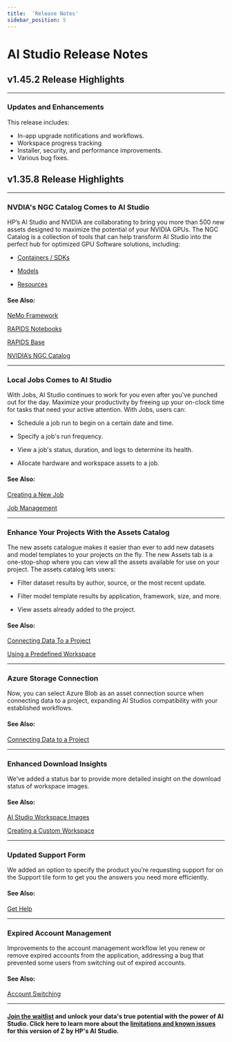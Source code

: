 ```yaml
---
title:  'Release Notes'
sidebar_position: 5
---
```

# AI Studio Release Notes

## v1.45.2 Release Highlights

---

### Updates and Enhancements
This release includes:

- In-app upgrade notifications and workflows.
- Workspace progress tracking
- Installer, security, and performance improvements.
- Various bug fixes.


## v1.35.8 Release Highlights

---

### NVDIA's NGC Catalog Comes to AI Studio

HP’s AI Studio and NVIDIA are collaborating to bring you more than 500 new assets designed to maximize the potential of your NVIDIA GPUs. The NGC Catalog is a collection of tools that can help transform AI Studio into the perfect hub for optimized GPU Software solutions, including:

- [Containers / SDKs](https://catalog.ngc.nvidia.com/containers?filters=&orderBy=weightPopularDESC&query=&page=&pageSize=)

- [Models](https://catalog.ngc.nvidia.com/models?filters=&orderBy=weightPopularDESC&query=&page=&pageSize=)

- [Resources](https://catalog.ngc.nvidia.com/resources?filters=&orderBy=weightPopularDESC&query=&page=&pageSize=)


#### See Also:

[NeMo Framework](https://catalog.ngc.nvidia.com/orgs/nvidia/containers/nemo)

[RAPIDS Notebooks](https://catalog.ngc.nvidia.com/orgs/nvidia/teams/rapidsai/containers/notebooks)

[RAPIDS Base](https://catalog.ngc.nvidia.com/orgs/nvidia/teams/rapidsai/containers/base)

[NVIDIA’s NGC Catalog](/docs/aistudio/using-aistudio/workspaces/base-images#ngc-catalog-containers)

---

### Local Jobs Comes to AI Studio

With Jobs, AI Studio continues to work for you even after you've punched out for the day. Maximize your productivity by freeing up your on-clock time for tasks that need your active attention. With Jobs, users can:

- Schedule a job run to begin on a certain date and time.

- Specify a job's run frequency.

- View a job's status, duration, and logs to determine its health.

- Allocate hardware and workspace assets to a job.


#### See Also:

[Creating a New Job](/docs/aistudio/using-aistudio/jobs/new-job.md)

[Job Management](/docs/aistudio/using-aistudio/jobs/job-management.md)

---

### Enhance Your Projects With the Assets Catalog

The new assets catalogue makes it easier than ever to add new datasets and model templates to your projects on the fly. The new Assets tab is a one-stop-shop where you can view all the assets available for use on your project. The assets catalog lets users:

- Filter dataset results by author, source, or the most recent update.

- Filter model template results by application, framework, size, and more.

- View assets already added to the project.

#### See Also:

[Connecting Data To a Project](/docs/aistudio/using-aistudio/projects/connecting-data.md)

[Using a Predefined Workspace](/docs/aistudio/using-aistudio/workspaces/predefined-workspace.md)

---

### Azure Storage Connection
Now, you can select Azure Blob as an asset connection source when connecting data to a project, expanding AI Studios compatibility with your established workflows.

#### See Also:

[Connecting Data to a Project](/docs/aistudio/using-aistudio/projects/connecting-data.md)

---

### Enhanced Download Insights

We’ve added a status bar to provide more detailed insight on the download status of workspace images.

#### See Also:

[AI Studio Workspace Images](/docs/aistudio/using-aistudio/workspaces/base-images.md)

[Creating a Custom Workspace](/docs/aistudio/using-aistudio/workspaces/custom-workspace.md)

---

### Updated Support Form

We added an option to specify the product you’re requesting support for on the Support tile form to get you the answers you need more efficiently.

#### See Also:

[Get Help](/get-help)

---

### Expired Account Management

Improvements to the account management workflow let you renew or remove expired accounts from the application, addressing a bug that prevented some users from switching out of expired accounts.



#### See Also:
[Account Switching](/docs/aistudio/account/account-switching.md)

---

#### [Join the waitlist](https://reinvent.hp.com/AIStudios-Contact-Sales) and unlock your data's true potential with the power of AI Studio. Click here to learn more about the [limitations and known issues](/docs/aistudio/quick-start/limitations.md) for this version of Z by HP's AI Studio.

